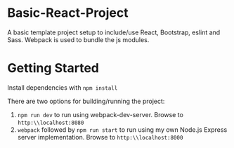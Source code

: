 # Basic-React-Project
A basic template project setup to include/use React, Bootstrap, eslint and Sass. Webpack is used to bundle the js modules.

# Getting Started
Install dependencies with `npm install`

There are two options for building/running the project:

1. `npm run dev` to run using webpack-dev-server. Browse to `http:\\localhost:8080`
2. `webpack` followed by `npm run start` to run using my own Node.js Express server implementation. Browse to `http:\\localhost:8000`

